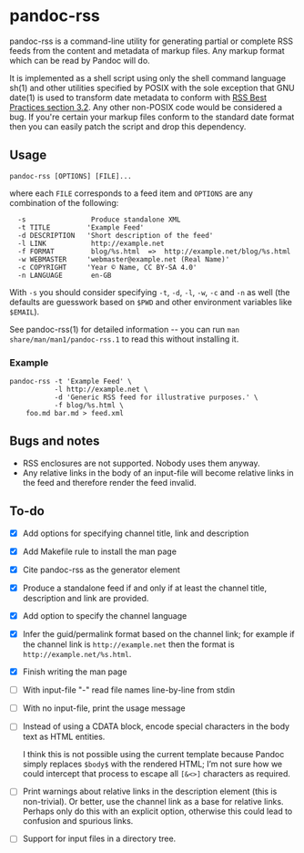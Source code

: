 # pandoc-rss

pandoc-rss is a command-line utility for generating partial or
complete RSS feeds from the content and metadata of markup files.
Any markup format which can be read by Pandoc will do.

It is implemented as a shell script using only the shell command
language sh(1) and other utilities specified by POSIX with the sole
exception that GNU date(1) is used to transform date metadata to
conform with [RSS Best Practices section
3.2](https://www.rssboard.org/rss-profile#data-types-datetime).  Any
other non-POSIX code would be considered a bug.  If you're certain
your markup files conform to the standard date format then you can
easily patch the script and drop this dependency.

## Usage

    pandoc-rss [OPTIONS] [FILE]...

where each `FILE` corresponds to a feed item and `OPTIONS` are any
combination of the following:

      -s                Produce standalone XML
      -t TITLE         'Example Feed'
      -d DESCRIPTION   'Short description of the feed'
      -l LINK           http://example.net
      -f FORMAT         blog/%s.html  =>  http://example.net/blog/%s.html
      -w WEBMASTER     'webmaster@example.net (Real Name)'
      -c COPYRIGHT     'Year © Name, CC BY-SA 4.0'
      -n LANGUAGE       en-GB

With `-s` you should consider specifying `-t`, `-d`, `-l`, `-w`, `-c`
and `-n` as well (the defaults are guesswork based on `$PWD` and other
environment variables like `$EMAIL`).

See pandoc-rss(1) for detailed information -- you can run `man
share/man/man1/pandoc-rss.1` to read this without installing it.

### Example

    pandoc-rss -t 'Example Feed' \
               -l http://example.net \
               -d 'Generic RSS feed for illustrative purposes.' \
               -f blog/%s.html \
        foo.md bar.md > feed.xml

## Bugs and notes

  - RSS enclosures are not supported.  Nobody uses them anyway.
  - Any relative links in the body of an input-file will become
    relative links in the feed and therefore render the feed invalid.

## To-do

  - [x] Add options for specifying channel title, link and description
  - [x] Add Makefile rule to install the man page
  - [x] Cite pandoc-rss as the generator element
  - [x] Produce a standalone feed if and only if at least the channel
    title, description and link are provided.
  - [x] Add option to specify the channel language
  - [x] Infer the guid/permalink format based on the channel link; for
    example if the channel link is `http://example.net` then the
    format is `http://example.net/%s.html`.
  - [x] Finish writing the man page
  - [ ] With input-file "-" read file names line-by-line from stdin
  - [ ] With no input-file, print the usage message
  - [ ] Instead of using a CDATA block, encode special characters in
    the body text as HTML entities.
	
    I think this is not possible using the current template because
    Pandoc simply replaces `$body$` with the rendered HTML; I’m not
    sure how we could intercept that process to escape all `[&<>]`
    characters as required.
  - [ ] Print warnings about relative links in the description element
    (this is non-trivial). Or better, use the channel link as a base
    for relative links. Perhaps only do this with an explicit option,
    otherwise this could lead to confusion and spurious links.
  - [ ] Support for input files in a directory tree.
